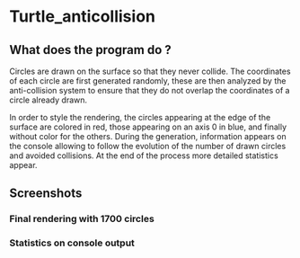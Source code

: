 # Turtle_anticollision

## What does the program do ?
Circles are drawn on the surface so that they never collide. The coordinates of each circle are first generated randomly, these are then analyzed by the anti-collision system to ensure that they do not overlap the coordinates of a circle already drawn. 

In order to style the rendering, the circles appearing at the edge of the surface are colored in red, those appearing on an axis 0 in blue, and finally without color for the others. During the generation, information appears on the console allowing to follow the evolution of the number of drawn circles and avoided collisions. At the end of the process more detailed statistics appear.

## Screenshots
### Final rendering with 1700 circles

### Statistics on console output
